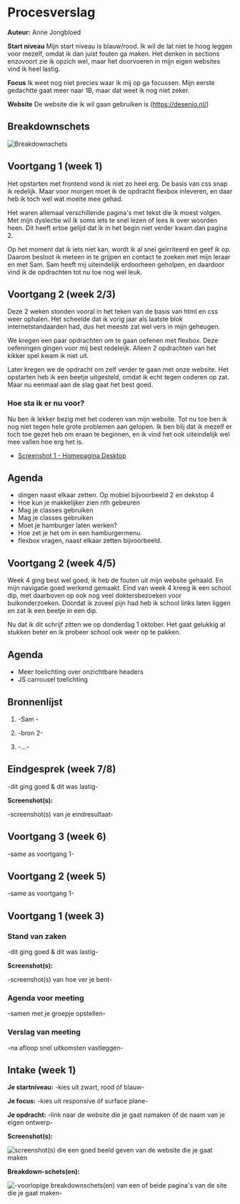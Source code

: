 # Procesverslag
**Auteur:** Anne Jongbloed

**Start niveau**
Mijn start niveau is blauw/rood. Ik wil de lat niet te hoog leggen voor mezelf, omdat ik dan juist fouten ga maken. Het denken in sections enzovoort zie ik opzich wel, maar het doorvoeren in mijn eigen websites vind ik heel lastig.

**Focus**
Ik weet nog niet precies waar ik mij op ga focussen. Mijn eerste gedachtte gaat meer naar 1B, maar dat weet ik nog niet zeker.

**Website**
De website die ik wil gaan gebruiken is (https://desenio.nl/)

## Breakdownschets
![Breakdownschets](https://github.com/AnneJongbloed/blokweb/blob/master/Schermafbeelding%202020-09-01%20om%2010.05.26.png)

## Voortgang 1 (week 1)
Het opstarten met frontend vond ik niet zo heel erg. De basis van css snap ik redelijk. Maar voor morgen moet ik de opdracht flexbox inleveren, en daar heb ik toch wel wat moeite mee gehad.

Het waren allemaal verschillende pagina's met tekst die ik moest volgen. Met mijn dyslectie wil ik soms iets te snel lezen of lees ik over woorden heen. Dit heeft ertoe gelijd dat ik in het begin niet verder kwam dan pagina 2. 

Op het moment dat ik iets niet kan, wordt ik al snel geïrriteerd en geef ik op. Daarom besloot ik meteen in te grijpen en contact te zoeken met mijn leraar en met Sam. Sam heeft mij uiteindelijk erdoorheen geholpen, en daardoor vind ik de opdrachten tot nu toe nog wel leuk.


## Voortgang 2 (week 2/3)

Deze 2 weken stonden vooral in het teken van de basis van html en css weer ophalen. Het scheelde dat ik vorig jaar als laatste blok internetstandaarden had, dus het meeste zat wel vers in mijn geheugen. 

We kregen een paar opdrachten om te gaan oefenen met flexbox. Deze oefeningen gingen voor mij best redeleijk. Alleen 2 opdrachten van het kikker spel kwam ik niet uit.


Later kregen we de opdracht om zelf verder te gaan met onze website. Het opstarten heb ik een beetje uitgesteld, omdat ik echt tegen coderen op zat. Maar nu eenmaal aan de slag gaat het best goed. 

### Hoe sta ik er nu voor?
Nu ben ik lekker bezig met het coderen van mijn website. Tot nu toe ben ik nog niet tegen hele grote problemen aan gelopen. Ik ben blij dat ik mezelf er toch toe gezet heb om eraan te beginnen, en ik vind het ook uiteindelijk wel mee vallen hoe erg het is.

- [Screenshot 1 - Homepagina Desktop](images/website.jpeg)


## Agenda

- dingen naast elkaar zetten. Op mobiel bijvoorbeeld 2 en dekstop 4
- Hoe kun je makkelijker zien nth gebeuren
- Mag je classes  gebruiken
- Mag je classes  gebruiken
- Moet je hamburger laten werken? 
- Hoe zet je het om in een hamburgermenu
- flexbox vragen, naast elkaar zetten bijvoorbeeld.

## Voortgang 2 (week 4/5)

Week 4 ging best wel goed, ik heb de fouten uit mijn website gehaald. En mijn navigatie goed werkend gemaakt. Eind van week 4 kreeg ik een school dip, met daarboven op ook nog veel doktersbezoeken voor buikonderzoeken. Doordat ik zoveel pijn had heb ik school links laten liggen en zat ik  een beetje in een dip. 

Nu dat ik dit schrijf zitten we op donderdag 1 oktober. Het gaat gelukkig al stukken beter en ik probeer school ook weer op te pakken. 

## Agenda

- Meer toelichting over onzichtbare headers
- JS carrousel toelichting



## Bronnenlijst
1. -Sam -

2. -bron 2-
3. -...-



## Eindgesprek (week 7/8)

-dit ging goed & dit was lastig-

**Screenshot(s):**

-screenshot(s) van je eindresultaat-



## Voortgang 3 (week 6)

-same as voortgang 1-



## Voortgang 2 (week 5)

-same as voortgang 1-



## Voortgang 1 (week 3)

### Stand van zaken

-dit ging goed & dit was lastig-

**Screenshot(s):**

-screenshot(s) van hoe ver je bent-

### Agenda voor meeting

-samen met je groepje opstellen-

### Verslag van meeting

-na afloop snel uitkomsten vastleggen-



## Intake (week 1)

**Je startniveau:** -kies uit zwart, rood óf blauw-

**Je focus:** -kies uit responsive óf surface plane-

**Je opdracht:** -link naar de website die je gaat namaken óf de naam van je eigen ontwerp-

**Screenshot(s):**

![screenshot(s) die een goed beeld geven van de website die je gaat maken](images/dummy-image.svg)

**Breakdown-schets(en):**

![-voorlopige breakdownschets(en) van een of beide pagina's van de site die je gaat maken-](images/dummy-image.svg)
